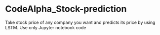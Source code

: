 # CodeAlpha_Stock-prediction

Take stock price of any company you want and predicts
its price by using LSTM. Use only Jupyter notebook
code
